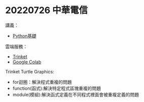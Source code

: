 # 20220726 中華電信

講義：

* [Python基礎](https://docs.google.com/presentation/d/140dHWSexhiarrdZVQ1Rf466LgfAlBQz2CPRtrToCe2Q/edit?usp=sharing)

雲端服務：

* [Trinket](https://trinket.io/)
* [Google Colab](https://colab.research.google.com/)

Trinket Turtle Graphics:

* for迴圈：解決程式重複的問題
* function(函式):解決特定程式區塊重複的問題
* module(模組):解決函式定義在不同程式裡面會被重複定義的問題


